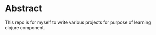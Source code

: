 # Abstract
This repo is for myself to write various projects for purpose of learning clojure component. 
